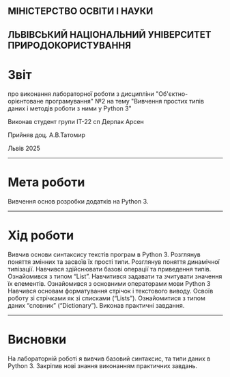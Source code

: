 ## МІНІСТЕРСТВО ОСВІТИ І НАУКИ 
## ЛЬВІВСЬКИЙ НАЦІОНАЛЬНИЙ УНІВЕРСИТЕТ ПРИРОДОКОРИСТУВАННЯ
# Звіт
про виконання лабораторної роботи з дисципліни "Об'єктно-орієнтоване програмування" №2
на тему "Вивчення простих типів даних і методів роботи з ними у Python 3"

Виконав студент групи ІТ-22 сп 
Дерпак Арсен

Прийняв доц. А.В.Татомир

Львів 2025

______________
# Мета роботи

Вивчення основ розробки додатків на Python 3.

______________
# Хід роботи

Вивчив основи синтаксису текстів програм в Python 3. Розглянув поняття змінних та засвоїв їх прості типи. Розглянув поняття динамічної типізації. Навчився здійснювати базові операції та приведення типів. Ознайомився з типом “List”. Навчитився задавати та зчитувати значення
їх елементів. Ознайомився з основними операторами мови Python 3 Навчився основам форматування стрічок і текстового виводу. Освоїв роботу зі стрічками як зі списками (“Lists”). Ознайомитися з типом даних “словник” (“Dictionary”). Виконав практичні завдання.

__________________

# Висновки

На лабораторній роботі я вивчив базовий синтаксис, та типи даних в Python 3. Закріпив нові знання виконанням практичних завдань.